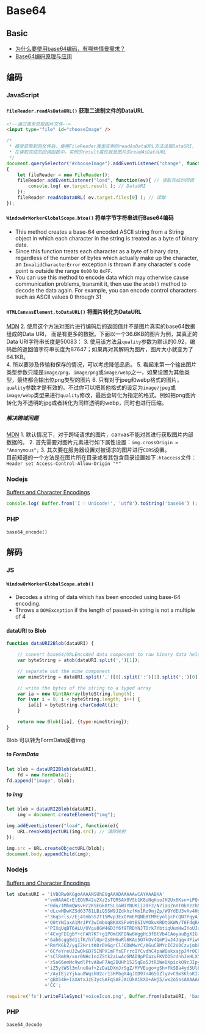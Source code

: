 # Base64

## Basic
* [为什么要使用base64编码，有哪些情景需求？](https://www.zhihu.com/question/36306744)
* [Base64编码原理与应用](http://blog.xiayf.cn/2016/01/24/base64-encoding/)



## 编码
### JavaScript
#### `FileReader.readAsDataURL()` 获取二进制文件的DataURL
```html
<!--通过表单获取图片文件-->
<input type="file" id="chooseImage" />
```
```js
/*
 * 接受获取到的文件后，使用FileReader类型实例的readAsDataURL方法读取DataURI，
 * 在读取完成的回调函数中，实例的result属性就是图片的readAsDataURL
 */
document.querySelector("#chooseImage").addEventListener("change", function(ev)
{
	let fileReader = new FileReader();
	fileReader.addEventListener("load", function(ev){ // 读取完成的回调
		console.log( ev.target.result ); // DataURI
	});
	fileReader.readAsDataURL( ev.target.files[0] ); // 读取
});
```

#### `WindowOrWorkerGlobalScope.btoa()` 将单字节字符串进行Base64编码
* This method creates a base-64 encoded ASCII string from a String object in
which each character in the string is treated as a byte of binary data.
* Since this function treats each character as a byte of binary data, regardless
 of the number of bytes which actually make up the character, an
`InvalidCharacterError` exception is thrown if any character's code point is
outside the range `0x00` to `0xFF`.
* You can use this method to encode data which may otherwise cause communication
 problems, transmit it, then use the `atob()` method to decode the data again.
For example, you can encode control characters such as ASCII values 0 through 31

#### `HTMLCanvasElement.toDataURL()` 将图片转化为DataURL
[MDN](https://developer.mozilla.org/en-US/docs/Web/API/HTMLCanvasElement/toDataURL)
2. 使用这个方法对图片进行编码后的返回值并不是图片真实的base64数据组成的Data URI，
 而是有更多的数据。下面以一个36.6KB的图片为例，其真正的Data URI字符串长度是50083：
3. 使用该方法且`quality`参数为默认的0.92，编码后的返回值字符串长度为87647；如果再对其解码为图片，图片大小就变为了64.1KB。  
4. 所以要涉及传输和保存的情况，可以考虑降低品质。
5. 看起来第一个输出图片类型参数只能是`image/png`、`image/png`或`image/webp`之一，如果设置为其他类型，最终都会输出位png类型的图片
6. 只有对于jpeg和webp格式的图片，`quality`参数才是有效的。不过你可以把其他格式的设定为`image/jpeg`或`image/webp`类型来进行`quality`修改，最后会转化为指定的格式。例如把png图片转化为不透明的jpg或者转化为同样透明的webp，同时也进行压缩。
##### 解决跨域问题
[MDN](https://developer.mozilla.org/en-US/docs/Web/HTML/CORS_enabled_image)
	1. 默认情况下，对于跨域请求的图片，canvas不能对其进行获取图片内部数据的。
	2. 首先需要对图片元素进行如下属性设置：`img.crossOrigin = "Anonymous";`
	3. 其次要在服务器设置对被请求的图片进行`CORS`设置。  
		目前知道的一个方法是在图片所在目录或者其包含目录设置如下`.htaccess`文件：`Header set Access-Control-Allow-Origin "*"`

### Nodejs
[Buffers and Character Encodings](https://nodejs.org/api/buffer.html#buffer_buffers_and_character_encodings)
```js
console.log( Buffer.from('I ♡ Unicode!', 'utf8').toString('base64') ); // SSDimaEgVW5pY29kZSE=
```


### PHP
`base64_encode()`



## 解码
### JS
#### `WindowOrWorkerGlobalScope.atob()`
* Decodes a string of data which has been encoded using base-64 encoding.
* Throws a `DOMException` if the length of passed-in string is not a multiple of
 4

#### dataURI to Blob
```js
function dataURI2Blob(dataURI) {

	// convert base64/URLEncoded data component to raw binary data held in a string
	var byteString = atob(dataURI.split(',')[1]);

    // separate out the mime component
    var mimeString = dataURI.split(',')[0].split(':')[1].split(';')[0];

    // write the bytes of the string to a typed array
    var ia = new Uint8Array(byteString.length);
    for (var i = 0; i < byteString.length; i++) {
        ia[i] = byteString.charCodeAt(i);
    }

    return new Blob([ia], {type:mimeString});
}
```
Blob 可以转为FormData或者img
##### to FormData
```js
let blob = dataURI2Blob(dataURI),
	fd = new FormData();
fd.append("image", blob);
```
##### to img
```js
let blob = dataURI2Blob(dataURI),
	img = document.createElement("img");

img.addEventListener("load", function(e){
	URL.revokeObjectURL(img.src); // 清除映射
});

img.src = URL.createObjectURL(blob);
document.body.appendChild(img);
```

### Nodejs
[Buffers and Character Encodings](https://nodejs.org/api/buffer.html#buffer_buffers_and_character_encodings)
```js
let sDataURI = 'iVBORw0KGgoAAAANSUhEUgAAADAAAAAwCAYAAABXA'
              +'vmHAAACrElEQVR42u2Xz2sTQRSAX8VSb1K8iNqKooJH2Ux6Ksn+iPQqxZMIehJB'
              +'0do/IMhmQWsvHr2KSEGk0tSLIoWIYNUKij20F2/N7iaUZnYT0kYzzhMKs0HDJiT'
              +'dLcwHDwKZSd63781LBiQSSW9JZdkhzfKm1Rz9mjZp/W9YdEU3vXv4HsQZ40FtNG'
              +'36q5rls//Ej4tmbSS2T15Mvp3ExOPmEMQNbBtMMEyoljcFcQN7PqyAlqNfIG7gY'
              +'Q0tYNIaxA1MrJPY3wImbUqBKAXSFv0tBSIVMOkvKRDtGKWN/T6FdqRAxFNoWwpE'
              +'PIXqUqBT6ALU/UVgu8GW4GD3f6f9TRDYNJTDrk7YbtiqUumHwIYoUJuHERDAS0r'
              +'4CvgFECgbY+cFAR7KT+g1POmCKFDNw6WggHc3fBtVb4CAoyauBgXIG+g1Xh5mRA'
              +'Gah6cggBd11fK/h7lOprIs0H6uRl6KAo5O7kOv4QmPiwJ4Jqqv4FiwCtXjvD2+t'
              +'RmfK6kZ/ygI2HritK0rDVGgrClJ6DWMwYC/AGuCBMYcIC2V0CzvjmbRz3j3xUjn'
              +'6CfeYreUJ2wQkGD75INPX1mFfsEFrrcIYCvdhC4paWQakxajpJMr0C9YFg54i7A'
              +'sClRmh9/xnr0NHcInzZStk2aLwAcGMAD9pPIazvFKVDD5rdnhJeHLX5RTyRPQHp'
              +'z5o66emMc9wdlPtvA8wF7Aq2BUHh1525qEo5JtR1WeOXpickO9cJIpyuD6xJmhY'
              +'iZ5ytWSl3mlnuOaf+2zDaLDXmJrSgZ/MYVEugo+gSh+FkSBa4yd5Ul87DZ5XpFl'
              +'/AyIEjzYjkau8WqshU2cr13HPbgX4gJOD97n465GZlyVvC9mSKloKI2iTnbwNT+'
              +'gBX54H+IaXAtxJzE3ycSAFqSAFJACUkAikXD+AHj5/wx2o5osAAAAAElFTkSuQm'
              +'CC';

require('fs').writeFileSync('voiceIcon.png', Buffer.from(sDataURI, 'base64'), 'binary');
```


### PHP
`base64_decode`
